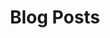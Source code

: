 ---
title: Blog Posts
layout: archives
url: "/blog/"
summary: Archive of my blog posts arranged chronologically
---